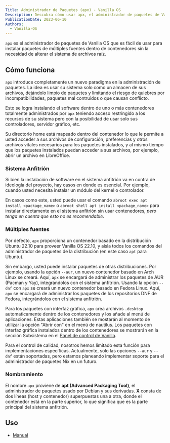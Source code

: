 ```yaml
---
Title: Administrador de Paquetes (apx) - Vanilla OS
Description: Descubra cómo usar apx, el administrador de paquetes de Vanilla OS.
PublicationDate: 2023-06-10
Authors: 
  - Vanilla-OS
---
```


`apx` es el administrador de paquetes de Vanilla OS que es fácil de usar para instalar paquetes de múltiples fuentes dentro de contenedores sin la necesidad de alterar el sistema de archivos raíz.

## Cómo funciona

`apx` introduce completamente un nuevo paradigma en la administración de paquetes. La idea es
usar su sistema solo como un almacen de sus archivos, dejándolo limpio de paquetes
y limitando el riesgo de quiebres por incompatibilidades, paquetes mal contruidos
o que causan conflicto.

Esto se logra instalando el software dentro de uno o más contenedores totalmente administrados por `apx` teniendo acceso restringido a los recursos de su sistema pero con la posibilidad de usar solo sus controladores, servidor gráfico, etc.

Su directorio home está mapeado dentro del contenedor lo que le permite a usted acceder
a sus archivos de configuración, preferencias y otros archivos vitales necesarios para
los paquetes instalados, y al mismo tiempo que los paquetes instalados puedan acceder
a sus archivos, por ejemplo, abrir un archivo en LibreOffice.

### Sistema Anfitrión

Si bien la instalación de software en el sistema anfitrión va en contra de ideología del proyecto, hay casos en donde es esencial. Por ejemplo, cuando usted necesita
instalar un módulo del kernel o controlador.

En casos como este, usted puede usar el comando `abroot exec apt install <package_name>` o `abroot shell apt install <package_name>` para instalar directamente en el sistema anfitrión sin usar contenedores, *pero tenga en cuenta
que esto no es recomendable*.

### Múltiples fuentes

Por defecto, `apx` proporciona un contenedor basado en la distribución Ubuntu 22.10
para proveer Vanilla OS 22.10, y aísla todos los comandos del administrador de
paquetes de la distribución (en este caso `apt` para Ubuntu).

Sin embargo, usted puede instalar paquetes de otras distribuciones. Por ejemplo, usando la opción `--aur`,
un nuevo contenedor basado en Arch Linux se creará. Aquí, `apx` se encargará de administrar los paquetes de AUR
(Pacman y Yay), integrándolos con el sistema anfitrión.
Usando la opción `--dnf` con `apx` se creará un nuevo contenedor basado en Fedora Linux. Aquí, `apx`
se encargará de administrar los paquetes de los repositorios DNF de Fedora, integrándolos con el sistema anfitrión.

Para los paquetes con interfaz gráfica, `apx` crea archivos `.desktop` automaticamente dentro de los contenedores y los añade al menú de aplicaciones. Estas aplicaciones también se mostarán al momento de utilizar la opción "Abrir con" en el menú de nautilus. Los paquetes con interfaz gráfica instalados dentro de los contenedores se mostrarán en la sección Subsistema en el [Panel de control de Vanilla](/docs/vanilla-control-center).

Para el control de calidad, nosotros hemos limitado esta función para implementaciones específicas. Actualmente, solo las opciones `--aur` y `--dnf` están soportadas,
pero estamos planeando implementar soporte para el administrador de paquetes Nix en un futuro.

### Nombramiento

El nombre `apx` proviene de **apt (Advanced Packaging Tool)**, el administrador de paquetes usado por Debian y sus derivadas. **X** consta de dos líneas (host y contenedor) superpuestas una a otra, donde el contenedor está en la parte superior,
lo que significa que es la parte principal del sistema anfitrión.

## Uso

- [Manual](/docs/apx/manpage)
